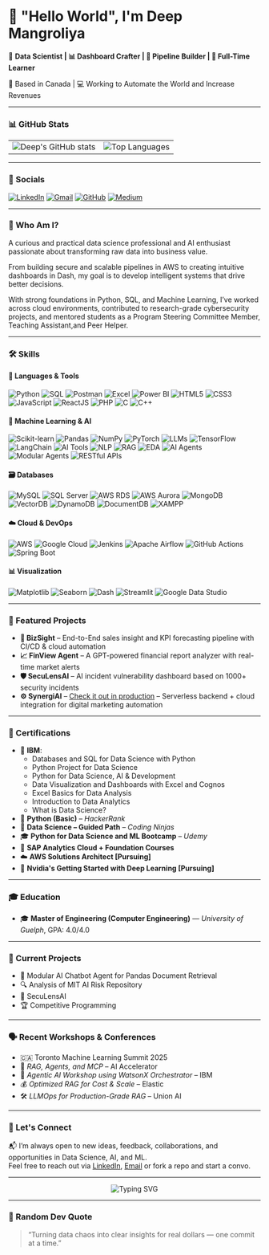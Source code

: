  <!-- 🎥 Header GIF -->

# 👋 "Hello World", I'm Deep Mangroliya
🎯 **Data Scientist | 📊 Dashboard Crafter | 🔁 Pipeline Builder | 📖 Full-Time Learner**

📍 Based in Canada | 💻 Working to Automate the World and Increase Revenues

---

### 📊 GitHub Stats

<table>
  <tr>
    <td>
      <img src="https://github-readme-stats.vercel.app/api?username=deepmangroliya&show_icons=true&theme=radical&hide_border=true" alt="Deep's GitHub stats" />
    </td>
    <td colspan="4" align="center">
      <img src="https://github-readme-stats.vercel.app/api/top-langs/?username=deepmangroliya&layout=compact&theme=radical&hide_border=true" alt="Top Languages" />
    </td>
  </tr>
</table>

---

### 🔗 Socials

<p align="left">
  <a href="https://www.linkedin.com/in/deep-mangroliya-8331231b2/" target="_blank"><img alt="LinkedIn" src="https://img.shields.io/badge/LinkedIn-blue?logo=linkedin&logoColor=white" /></a>
  <a href="mailto:mangroliyadeep@gmail.com" target="_blank"><img alt="Gmail" src="https://img.shields.io/badge/Gmail-D14836?logo=gmail&logoColor=white" /></a>
  <a href="https://github.com/deepmangroliya" target="_blank"><img alt="GitHub" src="https://img.shields.io/badge/GitHub-black?logo=github&logoColor=white" /></a>
  <a href="https://medium.com/@mangroliyadeep" target="_blank"><img alt="Medium" src="https://img.shields.io/badge/Medium-000000?logo=medium&logoColor=white" /></a>
</p>

---

### 🧠 Who Am I?

A curious and practical data science professional and AI enthusiast passionate about transforming raw data into business value.  

From building secure and scalable pipelines in AWS to creating intuitive dashboards in Dash, my goal is to develop intelligent systems that drive better decisions.  

With strong foundations in Python, SQL, and Machine Learning, I’ve worked across cloud environments, contributed to research-grade cybersecurity projects, and mentored students as a Program Steering Committee Member, Teaching Assistant,and Peer Helper.

---

### 🛠️ Skills

#### 🐍 Languages & Tools
<p align="left">
  <img src="https://img.shields.io/badge/Python-3670A0?logo=python&logoColor=white" alt="Python"/>
  <img src="https://img.shields.io/badge/SQL-003B57?logo=postgresql&logoColor=white" alt="SQL"/>
  <img src="https://img.shields.io/badge/Postman-FF6C37?logo=postman&logoColor=white" alt="Postman"/>
  <img src="https://img.shields.io/badge/Excel-217346?logo=microsoft-excel&logoColor=white" alt="Excel"/>
  <img src="https://img.shields.io/badge/Power BI-F2C811?logo=powerbi&logoColor=black" alt="Power BI"/>
  <img src="https://img.shields.io/badge/HTML5-E34F26?logo=html5&logoColor=white" alt="HTML5"/>
  <img src="https://img.shields.io/badge/CSS3-1572B6?logo=css3&logoColor=white" alt="CSS3"/>
  <img src="https://img.shields.io/badge/JavaScript-F7DF1E?logo=javascript&logoColor=black" alt="JavaScript"/>
  <img src="https://img.shields.io/badge/React-61DAFB?logo=react&logoColor=black" alt="ReactJS"/>
  <img src="https://img.shields.io/badge/PHP-777BB4?logo=php&logoColor=white" alt="PHP"/>
  <img src="https://img.shields.io/badge/C-00599C?logo=c&logoColor=white" alt="C"/>
  <img src="https://img.shields.io/badge/C++-00599C?logo=c%2B%2B&logoColor=white" alt="C++"/>
</p>
</p>

#### 🤖 Machine Learning & AI
<p align="left">
  <img src="https://img.shields.io/badge/Scikit--Learn-F7931E?logo=scikit-learn&logoColor=white" alt="Scikit-learn"/>
  <img src="https://img.shields.io/badge/Pandas-150458?logo=pandas&logoColor=white" alt="Pandas"/>
  <img src="https://img.shields.io/badge/NumPy-013243?logo=numpy&logoColor=white" alt="NumPy"/>
  <img src="https://img.shields.io/badge/PyTorch-EE4C2C?logo=pytorch&logoColor=white" alt="PyTorch"/>
  <img src="https://img.shields.io/badge/LLMs-000000?logo=openai&logoColor=white" alt="LLMs"/>
  <img src="https://img.shields.io/badge/TensorFlow-FF6F00?logo=tensorflow&logoColor=white" alt="TensorFlow"/>
  <img src="https://img.shields.io/badge/LangChain-5F5FFF?logo=lightning&logoColor=white" alt="LangChain"/>
  <img src="https://img.shields.io/badge/AI%20Tools-5A5ADB?logo=ai&logoColor=white" alt="AI Tools"/>
  <img src="https://img.shields.io/badge/NLP-006400?logo=readthedocs&logoColor=white" alt="NLP"/>
  <img src="https://img.shields.io/badge/RAG-323330?logo=algolia&logoColor=white" alt="RAG"/>
  <img src="https://img.shields.io/badge/EDA-0047AB?logo=chartdotjs&logoColor=white" alt="EDA"/>
  <img src="https://img.shields.io/badge/AI%20Agents-FF69B4?logo=robotframework&logoColor=white" alt="AI Agents"/>
  <img src="https://img.shields.io/badge/Modular%20Agents-20B2AA?logo=codeforces&logoColor=white" alt="Modular Agents"/>
  <img src="https://img.shields.io/badge/RESTful APIs-333333?logo=postman&logoColor=white" alt="RESTful APIs"/>
</p>

#### 🗃️ Databases
<p align="left">
  <img src="https://img.shields.io/badge/MySQL-4479A1?logo=mysql&logoColor=white" alt="MySQL"/>
  <img src="https://img.shields.io/badge/SQL%20Server-CC2927?logo=microsoftsqlserver&logoColor=white" alt="SQL Server"/>
  <img src="https://img.shields.io/badge/AWS RDS-527FFF?logo=amazon-aws&logoColor=white" alt="AWS RDS"/>
  <img src="https://img.shields.io/badge/AWS Aurora-527FFF?logo=amazon-aws&logoColor=white" alt="AWS Aurora"/>
  <img src="https://img.shields.io/badge/MongoDB-47A248?logo=mongodb&logoColor=white" alt="MongoDB"/>
  <img src="https://img.shields.io/badge/VectorDB-8F00FF?logo=databricks&logoColor=white" alt="VectorDB"/>
  <img src="https://img.shields.io/badge/DynamoDB-4053D6?logo=amazon-dynamodb&logoColor=white" alt="DynamoDB"/>
  <img src="https://img.shields.io/badge/DocumentDB-1B1919?logo=mongodb&logoColor=white" alt="DocumentDB"/>
  <img src="https://img.shields.io/badge/XAMPP-FB7A24?logo=apache&logoColor=white" alt="XAMPP"/>
</p>

#### ☁️ Cloud & DevOps
<p align="left">
  <img src="https://img.shields.io/badge/AWS-232F3E?logo=amazon-aws&logoColor=white" alt="AWS"/>
  <img src="https://img.shields.io/badge/GCP-4285F4?logo=google-cloud&logoColor=white" alt="Google Cloud"/>
  <img src="https://img.shields.io/badge/Jenkins-D24939?logo=jenkins&logoColor=white" alt="Jenkins"/>
  <img src="https://img.shields.io/badge/Airflow-017CEE?logo=apache-airflow&logoColor=white" alt="Apache Airflow"/>
  <img src="https://img.shields.io/badge/GitHub Actions-2088FF?logo=github-actions&logoColor=white" alt="GitHub Actions"/>
  <img src="https://img.shields.io/badge/Spring Boot-6DB33F?logo=springboot&logoColor=white" alt="Spring Boot"/>
</p>

#### 📊 Visualization
<p align="left">
  <img src="https://img.shields.io/badge/Matplotlib-11557C?logo=python&logoColor=white" alt="Matplotlib"/>
  <img src="https://img.shields.io/badge/Seaborn-0D76A8?logo=python&logoColor=white" alt="Seaborn"/>
  <img src="https://img.shields.io/badge/Dash-00C7B7?logo=plotly&logoColor=white" alt="Dash"/>
  <img src="https://img.shields.io/badge/Streamlit-FF4B4B?logo=streamlit&logoColor=white" alt="Streamlit"/>
  <img src="https://img.shields.io/badge/Google Data Studio-4285F4?logo=google&logoColor=white" alt="Google Data Studio"/>
</p>

---

### 🚀 Featured Projects

- **🔮 BizSight** – End-to-End sales insight and KPI forecasting pipeline with CI/CD & cloud automation  
- **📈 FinView Agent** – A GPT-powered financial report analyzer with real-time market alerts  
- **🛡️ SecuLensAI** – AI incident vulnerability dashboard based on 1000+ security incidents  
- **⚙️ SynergiAI** – [Check it out in production](http://synergi.ai/) – Serverless backend + cloud integration for digital marketing automation

---

### 🏅 Certifications

- 📘 **IBM**:  
  - Databases and SQL for Data Science with Python  
  - Python Project for Data Science  
  - Python for Data Science, AI & Development  
  - Data Visualization and Dashboards with Excel and Cognos  
  - Excel Basics for Data Analysis  
  - Introduction to Data Analytics  
  - What is Data Science?  
- 🧪 **Python (Basic)** – *HackerRank*  
- 🔭 **Data Science – Guided Path** – *Coding Ninjas*  
- 🎓 **Python for Data Science and ML Bootcamp** – *Udemy*  
- 💼 **SAP Analytics Cloud + Foundation Courses**
- ☁️ **AWS Solutions Architect [Pursuing]**
- 🧠 **Nvidia's Getting Started with Deep Learning [Pursuing]**

---

### 🎓 Education

- 🎓 **Master of Engineering (Computer Engineering)** — *University of Guelph*, GPA: 4.0/4.0  

---

### 🔬 Current Projects

- 🧠 Modular AI Chatbot Agent for Pandas Document Retrieval  
- 🔍 Analysis of MIT AI Risk Repository  
- 🔐 SecuLensAI  
- 🏆 Competitive Programming

---

### 🗣️ Recent Workshops & Conferences

- 🇨🇦 Toronto Machine Learning Summit 2025  
- 🧠 *RAG, Agents, and MCP* – AI Accelerator  
- 🧩 *Agentic AI Workshop using WatsonX Orchestrator* – IBM  
- 💰 *Optimized RAG for Cost & Scale* – Elastic  
- 🛠️ *LLMOps for Production-Grade RAG* – Union AI

---

### 🤝 Let's Connect

📬 I’m always open to new ideas, feedback, collaborations, and opportunities in Data Science, AI, and ML.  
Feel free to reach out via [LinkedIn](https://www.linkedin.com/in/deep-mangroliya-8331231b2/), [Email](mangroliyadeep@gmail.com) or fork a repo and start a convo.

---

<p align="center">
  <img src="https://readme-typing-svg.demolab.com?font=Fira+Code&pause=500&color=10F790&center=true&vCenter=true&width=440&lines=Building+Intelligent+Pipelines...;Democratizing+AI+Agents...;From+Data+to+Decisions!" alt="Typing SVG" />
</p>

---

### 💬 Random Dev Quote

> “Turning data chaos into clear insights for real dollars — one commit at a time.”

